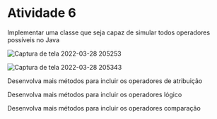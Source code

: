# Atividade 6

Implementar uma classe que seja capaz de simular todos operadores possíveis no Java


![Captura de tela 2022-03-28 205253](https://user-images.githubusercontent.com/98854868/160506066-84ec78d7-a593-4c8d-8ca8-4a6a0652d103.png)

![Captura de tela 2022-03-28 205343](https://user-images.githubusercontent.com/98854868/160506067-e9c842aa-3463-4f94-9ba5-9cac1da91290.png)



Desenvolva mais métodos para incluir os operadores de atribuição 

Desenvolva mais métodos para incluir os operadores lógico 

Desenvolva mais métodos para incluir os operadores comparação
